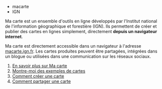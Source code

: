 - macarte
- IGN

Ma carte est un ensemble d'outils en ligne développés par l'Institut national de l'information géographique et forestière (IGN).
Ils permettent de créer et publier des cartes en lignes simplement, directement **depuis un navigateur internet**.

Ma carte est directement accessible dans un navigateur à l'adresse [macarte.ign.fr](https://macarte.ign.fr).
Les cartes produites peuvent être partagées, intégrées dans un blogue ou utilisées dans une communication sur les réseaux sociaux.

1. [En savoir plus sur Ma carte](./historique.md)
2. [Montre-moi des exemples de cartes](./exemples.md)
3. [Comment créer une carte](./créer_une_carte.md)
4. [Comment partager une carte](./Comment_partager_une_carte.md)